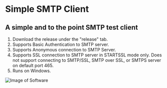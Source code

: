 # Simple SMTP Client

## A simple and to the point SMTP test client

1. Download the release under the "release" tab.
2. Supports Basic Authentication to SMTP server.
3. Supports Anonymous connection to SMTP Server.
4. Supports SSL connection to SMTP server in STARTSSL mode only. Does not support connecting to SMTP/SSL, SMTP over SSL, or SMTPS server on default port 465.
5. Runs on Windows.

![Image of Software](https://i.imgur.com/Z7NCEcm.png)
